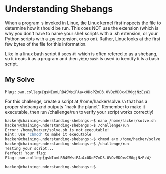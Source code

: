 # Understanding Shebangs

When a program is invoked in Linux, the Linux kernel first inspects the file to determine how it should be run. This does NOT use the extension (which is why you don't have to name your shell scripts with a .sh extension, or your Python scripts with a .py extension, or so on). Rather, Linux looks at the first few bytes of the file for this information.

Like in a linux bash script it sees `#!` which is often refered to as a shebang, so it treats it as a program and then `/bin/bash` is used to identify it is a bash script.

## My Solve

Flag : `pwn.college{gsNIumLRB4SWsiPAa4x0DoPZmD3.0VOzMDOxwCM0gjNzEzW}`

For this challenge, create a script at /home/hacker/solve.sh that has a proper shebang and outputs "hack the planet". Remember to make it executable, then run /challenge/run to verify your script works correctly!

```bash
hacker@chaining~understanding-shebangs:~$ nano /home/hacker/solve.sh
hacker@chaining~understanding-shebangs:~$ /challenge/run 
Error: /home/hacker/solve.sh is not executable!
Hint: Use 'chmod' to make it executable
hacker@chaining~understanding-shebangs:~$ chmod a+x /home/hacker/solve.sh 
hacker@chaining~understanding-shebangs:~$ /challenge/run 
Testing your script...
Perfect! Your flag:
Flag: pwn.college{gsNIumLRB4SWsiPAa4x0DoPZmD3.0VOzMDOxwCM0gjNzEzW}

hacker@chaining~understanding-shebangs:~$ 
```
